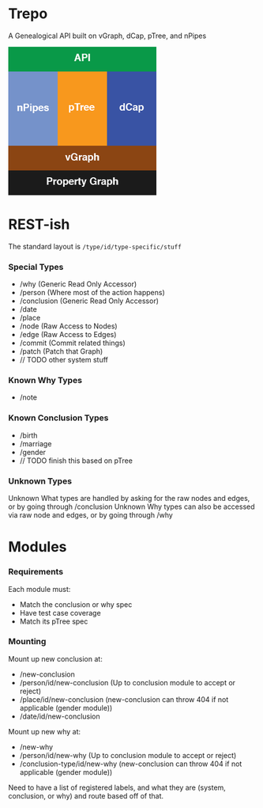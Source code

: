 # Trepo
A Genealogical API built on vGraph, dCap, pTree, and nPipes

![](img/stack.png)

# REST-ish

The standard layout is `/type/id/type-specific/stuff`

### Special Types

* /why (Generic Read Only Accessor)
* /person (Where most of the action happens)
* /conclusion (Generic Read Only Accessor)
* /date
* /place
* /node (Raw Access to Nodes)
* /edge (Raw Access to Edges)
* /commit (Commit related things)
* /patch (Patch that Graph)
* // TODO other system stuff

### Known Why Types

* /note

### Known Conclusion Types

* /birth
* /marriage
* /gender
* // TODO finish this based on pTree

### Unknown Types
Unknown What types are handled by asking for the raw nodes and edges, or by going through /conclusion
Unknown Why types can also be accessed via raw node and edges, or by going through /why

# Modules

### Requirements
Each module must:

* Match the conclusion or why spec
* Have test case coverage
* Match its pTree spec

### Mounting

Mount up new conclusion at:

* /new-conclusion
* /person/id/new-conclusion (Up to conclusion module to accept or reject)
* /place/id/new-conclusion (new-conclusion can throw 404 if not applicable (gender module))
* /date/id/new-conclusion

Mount up new why at:

* /new-why
* /person/id/new-why (Up to conclusion module to accept or reject)
* /conclusion-type/id/new-why (new-conclusion can throw 404 if not applicable (gender module))

Need to have a list of registered labels, and what they are (system, conclusion, or why) and route based off of that.
